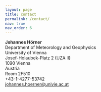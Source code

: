 ```yaml
---
layout: page
title: contact
permalink: /contact/
nav: true
nav_order: 6
---
```



**Johannes Hörner** <br />
Department of Meteorology and Geophysics  <br />
University of Vienna <br />
Josef-Holaubek-Platz 2 (UZA II) <br />
1090 Vienna <br />
Austria <br />
Room 2F510 <br />
+43-1-4277-53742<br />
<a href='mailto:johannes.hoerner@univie.ac.at'>johannes.hoerner@univie.ac.at</a>
